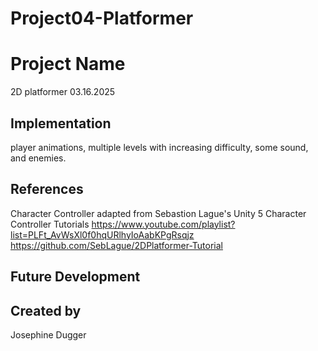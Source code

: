 # Project04-Platformer

# Project Name
2D platformer 03.16.2025

## Implementation
player animations, multiple levels with increasing difficulty, some sound, and enemies.

## References

Character Controller adapted from Sebastion Lague's Unity 5 Character Controller Tutorials
https://www.youtube.com/playlist?list=PLFt_AvWsXl0f0hqURlhyIoAabKPgRsqjz
https://github.com/SebLague/2DPlatformer-Tutorial

## Future Development

## Created by
Josephine Dugger
